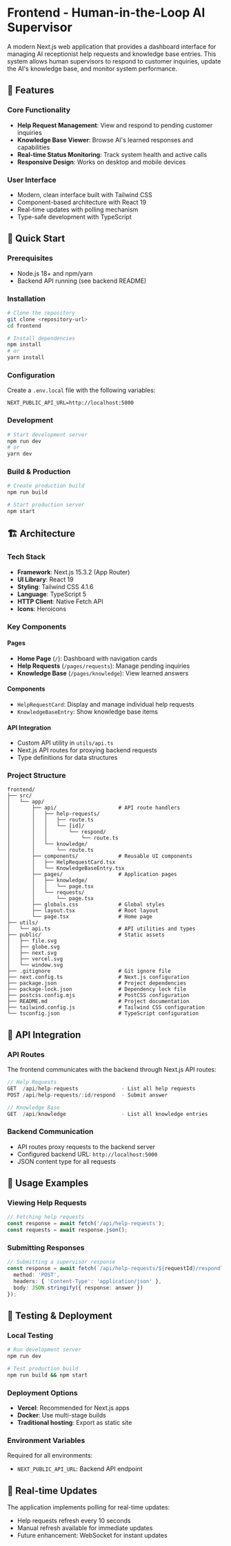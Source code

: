 # Frontend - Human-in-the-Loop AI Supervisor

A modern Next.js web application that provides a dashboard interface for managing AI receptionist help requests and knowledge base entries. This system allows human supervisors to respond to customer inquiries, update the AI's knowledge base, and monitor system performance.

## 🌟 Features

### Core Functionality
- **Help Request Management**: View and respond to pending customer inquiries
- **Knowledge Base Viewer**: Browse AI's learned responses and capabilities
- **Real-time Status Monitoring**: Track system health and active calls
- **Responsive Design**: Works on desktop and mobile devices

### User Interface
- Modern, clean interface built with Tailwind CSS
- Component-based architecture with React 19
- Real-time updates with polling mechanism
- Type-safe development with TypeScript

## 🚀 Quick Start

### Prerequisites
- Node.js 18+ and npm/yarn
- Backend API running (see backend README)

### Installation
```bash
# Clone the repository
git clone <repository-url>
cd frontend

# Install dependencies
npm install
# or
yarn install
```

### Configuration
Create a `.env.local` file with the following variables:
```env
NEXT_PUBLIC_API_URL=http://localhost:5000
```

### Development
```bash
# Start development server
npm run dev
# or
yarn dev
```

### Build & Production
```bash
# Create production build
npm run build

# Start production server
npm start
```

## 🏗️ Architecture

### Tech Stack
- **Framework**: Next.js 15.3.2 (App Router)
- **UI Library**: React 19
- **Styling**: Tailwind CSS 4.1.6
- **Language**: TypeScript 5
- **HTTP Client**: Native Fetch API
- **Icons**: Heroicons

### Key Components

#### Pages
- **Home Page** (`/`): Dashboard with navigation cards
- **Help Requests** (`/pages/requests`): Manage pending inquiries
- **Knowledge Base** (`/pages/knowledge`): View learned answers

#### Components
- `HelpRequestCard`: Display and manage individual help requests
- `KnowledgeBaseEntry`: Show knowledge base items

#### API Integration
- Custom API utility in `utils/api.ts`
- Next.js API routes for proxying backend requests
- Type definitions for data structures

### Project Structure
```
frontend/
├── src/
│   └── app/
│       ├── api/                    # API route handlers
│       │   ├── help-requests/
│       │   │   ├── route.ts
│       │   │   └── [id]/
│       │   │       └── respond/
│       │   │           └── route.ts
│       │   └── knowledge/
│       │       └── route.ts
│       ├── components/             # Reusable UI components
│       │   ├── HelpRequestCard.tsx
│       │   └── KnowledgeBaseEntry.tsx
│       ├── pages/                  # Application pages
│       │   ├── knowledge/
│       │   │   └── page.tsx
│       │   └── requests/
│       │       └── page.tsx
│       ├── globals.css             # Global styles
│       ├── layout.tsx              # Root layout
│       └── page.tsx                # Home page
├── utils/
│   └── api.ts                      # API utilities and types
├── public/                         # Static assets
│   ├── file.svg
│   ├── globe.svg
│   ├── next.svg
│   ├── vercel.svg
│   └── window.svg
├── .gitignore                      # Git ignore file
├── next.config.ts                  # Next.js configuration
├── package.json                    # Project dependencies
├── package-lock.json               # Dependency lock file
├── postcss.config.mjs              # PostCSS configuration
├── README.md                       # Project documentation
├── tailwind.config.js              # Tailwind CSS configuration
└── tsconfig.json                   # TypeScript configuration
```

## 📡 API Integration

### API Routes
The frontend communicates with the backend through Next.js API routes:

```typescript
// Help Requests
GET  /api/help-requests              - List all help requests
POST /api/help-requests/:id/respond  - Submit answer

// Knowledge Base
GET  /api/knowledge                  - List all knowledge entries
```

### Backend Communication
- API routes proxy requests to the backend server
- Configured backend URL: `http://localhost:5000`
- JSON content type for all requests

## 🎯 Usage Examples

### Viewing Help Requests
```typescript
// Fetching help requests
const response = await fetch('/api/help-requests');
const requests = await response.json();
```

### Submitting Responses
```typescript
// Submitting a supervisor response
const response = await fetch(`/api/help-requests/${requestId}/respond`, {
  method: 'POST',
  headers: { 'Content-Type': 'application/json' },
  body: JSON.stringify({ response: answer })
});
```


## 🚦 Testing & Deployment

### Local Testing
```bash
# Run development server
npm run dev

# Test production build
npm run build && npm start
```

### Deployment Options
- **Vercel**: Recommended for Next.js apps
- **Docker**: Use multi-stage builds
- **Traditional hosting**: Export as static site

### Environment Variables
Required for all environments:
- `NEXT_PUBLIC_API_URL`: Backend API endpoint

## 🔄 Real-time Updates

The application implements polling for real-time updates:
- Help requests refresh every 10 seconds
- Manual refresh available for immediate updates
- Future enhancement: WebSocket for instant updates

